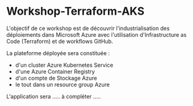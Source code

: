 # Workshop-Terraform-AKS

L'objectif de ce workshop est de découvrir l'industrialisation des déploiements dans Microsoft Azure avec l'utilisation d'Infrastructure as Code (Terraform) et de workflows GitHub. 

La plateforme déployée sera constituée :
- d'un cluster Azure Kubernetes Service
- d'une Azure Container Registry
- d'un compte de Stockage Azure
- le tout dans un resource group Azure

L'application sera ..... à compléter .....